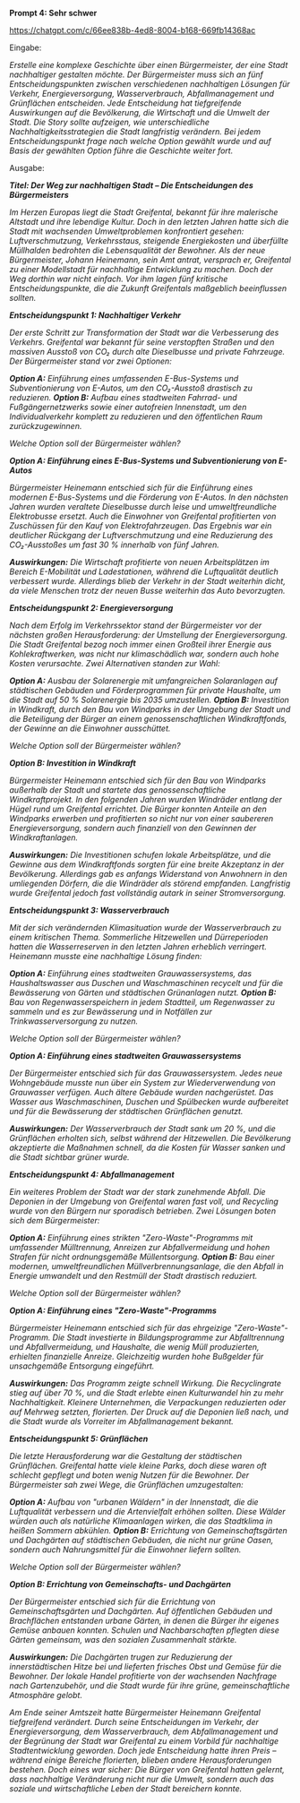 **Prompt 4: Sehr schwer**

https://chatgpt.com/c/66ee838b-4ed8-8004-b168-669fb14368ac

Eingabe:

*Erstelle eine komplexe Geschichte über einen Bürgermeister, der eine Stadt nachhaltiger gestalten möchte. Der Bürgermeister muss sich an fünf Entscheidungspunkten zwischen verschiedenen nachhaltigen Lösungen für Verkehr, Energieversorgung, Wasserverbrauch, Abfallmanagement und Grünflächen entscheiden. Jede Entscheidung hat tiefgreifende Auswirkungen auf die Bevölkerung, die Wirtschaft und die Umwelt der Stadt. Die Story sollte aufzeigen, wie unterschiedliche Nachhaltigkeitsstrategien die Stadt langfristig verändern. Bei jedem Entscheidungspunkt frage nach welche Option gewählt wurde und auf Basis der gewählten Option führe die Geschichte weiter fort.*

Ausgabe:

***Titel: Der Weg zur nachhaltigen Stadt – Die Entscheidungen des Bürgermeisters***

*Im Herzen Europas liegt die Stadt Greifental, bekannt für ihre malerische Altstadt und ihre lebendige Kultur. Doch in den letzten Jahren hatte sich die Stadt mit wachsenden Umweltproblemen konfrontiert gesehen: Luftverschmutzung, Verkehrsstaus, steigende Energiekosten und überfüllte Müllhalden bedrohten die Lebensqualität der Bewohner. Als der neue Bürgermeister, Johann Heinemann, sein Amt antrat, versprach er, Greifental zu einer Modellstadt für nachhaltige Entwicklung zu machen. Doch der Weg dorthin war nicht einfach. Vor ihm lagen fünf kritische Entscheidungspunkte, die die Zukunft Greifentals maßgeblich beeinflussen sollten.*

***Entscheidungspunkt 1: Nachhaltiger Verkehr***

*Der erste Schritt zur Transformation der Stadt war die Verbesserung des Verkehrs. Greifental war bekannt für seine verstopften Straßen und den massiven Ausstoß von CO₂ durch alte Dieselbusse und private Fahrzeuge. Der Bürgermeister stand vor zwei Optionen:*

***Option A:** Einführung eines umfassenden E-Bus-Systems und Subventionierung von E-Autos, um den CO₂-Ausstoß drastisch zu reduzieren.*
***Option B:** Aufbau eines stadtweiten Fahrrad- und Fußgängernetzwerks sowie einer autofreien Innenstadt, um den Individualverkehr komplett zu reduzieren und den öffentlichen Raum zurückzugewinnen.*

*Welche Option soll der Bürgermeister wählen?*

***Option A: Einführung eines E-Bus-Systems und Subventionierung von E-Autos***

*Bürgermeister Heinemann entschied sich für die Einführung eines modernen E-Bus-Systems und die Förderung von E-Autos. In den nächsten Jahren wurden veraltete Dieselbusse durch leise und umweltfreundliche Elektrobusse ersetzt. Auch die Einwohner von Greifental profitierten von Zuschüssen für den Kauf von Elektrofahrzeugen. Das Ergebnis war ein deutlicher Rückgang der Luftverschmutzung und eine Reduzierung des CO₂-Ausstoßes um fast 30 % innerhalb von fünf Jahren.*

***Auswirkungen:** Die Wirtschaft profitierte von neuen Arbeitsplätzen im Bereich E-Mobilität und Ladestationen, während die Luftqualität deutlich verbessert wurde. Allerdings blieb der Verkehr in der Stadt weiterhin dicht, da viele Menschen trotz der neuen Busse weiterhin das Auto bevorzugten.*

***Entscheidungspunkt 2: Energieversorgung***

*Nach dem Erfolg im Verkehrssektor stand der Bürgermeister vor der nächsten großen Herausforderung: der Umstellung der Energieversorgung. Die Stadt Greifental bezog noch immer einen Großteil ihrer Energie aus Kohlekraftwerken, was nicht nur klimaschädlich war, sondern auch hohe Kosten verursachte. Zwei Alternativen standen zur Wahl:*

***Option A:** Ausbau der Solarenergie mit umfangreichen Solaranlagen auf städtischen Gebäuden und Förderprogrammen für private Haushalte, um die Stadt auf 50 % Solarenergie bis 2035 umzustellen.*
***Option B:** Investition in Windkraft, durch den Bau von Windparks in der Umgebung der Stadt und die Beteiligung der Bürger an einem genossenschaftlichen Windkraftfonds, der Gewinne an die Einwohner ausschüttet.*

*Welche Option soll der Bürgermeister wählen?*

***Option B: Investition in Windkraft***

*Bürgermeister Heinemann entschied sich für den Bau von Windparks außerhalb der Stadt und startete das genossenschaftliche Windkraftprojekt. In den folgenden Jahren wurden Windräder entlang der Hügel rund um Greifental errichtet. Die Bürger konnten Anteile an den Windparks erwerben und profitierten so nicht nur von einer saubereren Energieversorgung, sondern auch finanziell von den Gewinnen der Windkraftanlagen.*

***Auswirkungen:** Die Investitionen schufen lokale Arbeitsplätze, und die Gewinne aus dem Windkraftfonds sorgten für eine breite Akzeptanz in der Bevölkerung. Allerdings gab es anfangs Widerstand von Anwohnern in den umliegenden Dörfern, die die Windräder als störend empfanden. Langfristig wurde Greifental jedoch fast vollständig autark in seiner Stromversorgung.*

***Entscheidungspunkt 3: Wasserverbrauch***

*Mit der sich verändernden Klimasituation wurde der Wasserverbrauch zu einem kritischen Thema. Sommerliche Hitzewellen und Dürreperioden hatten die Wasserreserven in den letzten Jahren erheblich verringert. Heinemann musste eine nachhaltige Lösung finden:*

***Option A:** Einführung eines stadtweiten Grauwassersystems, das Haushaltswasser aus Duschen und Waschmaschinen recycelt und für die Bewässerung von Gärten und städtischen Grünanlagen nutzt.*
***Option B:** Bau von Regenwasserspeichern in jedem Stadtteil, um Regenwasser zu sammeln und es zur Bewässerung und in Notfällen zur Trinkwasserversorgung zu nutzen.*

*Welche Option soll der Bürgermeister wählen?*

***Option A: Einführung eines stadtweiten Grauwassersystems***

*Der Bürgermeister entschied sich für das Grauwassersystem. Jedes neue Wohngebäude musste nun über ein System zur Wiederverwendung von Grauwasser verfügen. Auch ältere Gebäude wurden nachgerüstet. Das Wasser aus Waschmaschinen, Duschen und Spülbecken wurde aufbereitet und für die Bewässerung der städtischen Grünflächen genutzt.*

***Auswirkungen:** Der Wasserverbrauch der Stadt sank um 20 %, und die Grünflächen erholten sich, selbst während der Hitzewellen. Die Bevölkerung akzeptierte die Maßnahmen schnell, da die Kosten für Wasser sanken und die Stadt sichtbar grüner wurde.*

***Entscheidungspunkt 4: Abfallmanagement***

*Ein weiteres Problem der Stadt war der stark zunehmende Abfall. Die Deponien in der Umgebung von Greifental waren fast voll, und Recycling wurde von den Bürgern nur sporadisch betrieben. Zwei Lösungen boten sich dem Bürgermeister:*

***Option A:** Einführung eines strikten "Zero-Waste"-Programms mit umfassender Mülltrennung, Anreizen zur Abfallvermeidung und hohen Strafen für nicht ordnungsgemäße Müllentsorgung.*
***Option B:** Bau einer modernen, umweltfreundlichen Müllverbrennungsanlage, die den Abfall in Energie umwandelt und den Restmüll der Stadt drastisch reduziert.*

*Welche Option soll der Bürgermeister wählen?*

***Option A: Einführung eines "Zero-Waste"-Programms***

*Bürgermeister Heinemann entschied sich für das ehrgeizige "Zero-Waste"-Programm. Die Stadt investierte in Bildungsprogramme zur Abfalltrennung und Abfallvermeidung, und Haushalte, die wenig Müll produzierten, erhielten finanzielle Anreize. Gleichzeitig wurden hohe Bußgelder für unsachgemäße Entsorgung eingeführt.*

***Auswirkungen:** Das Programm zeigte schnell Wirkung. Die Recyclingrate stieg auf über 70 %, und die Stadt erlebte einen Kulturwandel hin zu mehr Nachhaltigkeit. Kleinere Unternehmen, die Verpackungen reduzierten oder auf Mehrweg setzten, florierten. Der Druck auf die Deponien ließ nach, und die Stadt wurde als Vorreiter im Abfallmanagement bekannt.*

***Entscheidungspunkt 5: Grünflächen***

*Die letzte Herausforderung war die Gestaltung der städtischen Grünflächen. Greifental hatte viele kleine Parks, doch diese waren oft schlecht gepflegt und boten wenig Nutzen für die Bewohner. Der Bürgermeister sah zwei Wege, die Grünflächen umzugestalten:*

***Option A:** Aufbau von "urbanen Wäldern" in der Innenstadt, die die Luftqualität verbessern und die Artenvielfalt erhöhen sollten. Diese Wälder würden auch als natürliche Klimaanlagen wirken, die das Stadtklima in heißen Sommern abkühlen.*
***Option B:** Errichtung von Gemeinschaftsgärten und Dachgärten auf städtischen Gebäuden, die nicht nur grüne Oasen, sondern auch Nahrungsmittel für die Einwohner liefern sollten.*

*Welche Option soll der Bürgermeister wählen?*

***Option B: Errichtung von Gemeinschafts- und Dachgärten***

*Der Bürgermeister entschied sich für die Errichtung von Gemeinschaftsgärten und Dachgärten. Auf öffentlichen Gebäuden und Brachflächen entstanden urbane Gärten, in denen die Bürger ihr eigenes Gemüse anbauen konnten. Schulen und Nachbarschaften pflegten diese Gärten gemeinsam, was den sozialen Zusammenhalt stärkte.*

***Auswirkungen:** Die Dachgärten trugen zur Reduzierung der innerstädtischen Hitze bei und lieferten frisches Obst und Gemüse für die Bewohner. Der lokale Handel profitierte von der wachsenden Nachfrage nach Gartenzubehör, und die Stadt wurde für ihre grüne, gemeinschaftliche Atmosphäre gelobt.*

*Am Ende seiner Amtszeit hatte Bürgermeister Heinemann Greifental tiefgreifend verändert. Durch seine Entscheidungen im Verkehr, der Energieversorgung, dem Wasserverbrauch, dem Abfallmanagement und der Begrünung der Stadt war Greifental zu einem Vorbild für nachhaltige Stadtentwicklung geworden. Doch jede Entscheidung hatte ihren Preis – während einige Bereiche florierten, blieben andere Herausforderungen bestehen. Doch eines war sicher: Die Bürger von Greifental hatten gelernt, dass nachhaltige Veränderung nicht nur die Umwelt, sondern auch das soziale und wirtschaftliche Leben der Stadt bereichern konnte.*